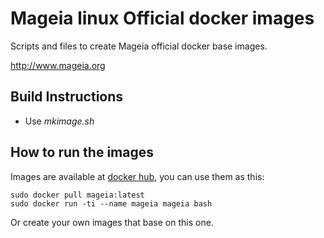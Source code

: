 # Mageia linux Official docker images

Scripts and files to create Mageia official docker base images.

http://www.mageia.org


## Build Instructions

  * Use _mkimage.sh_

## How to run the images

Images are available at [docker hub](https://hub.docker.com/_/mageia/), you can use them as this:

    sudo docker pull mageia:latest
    sudo docker run -ti --name mageia mageia bash

Or create your own images that base on this one.
